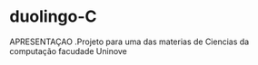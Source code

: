 # duolingo-C
APRESENTAÇAO
    .Projeto para uma das materias de Ciencias da computação facudade Uninove 